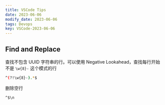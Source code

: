 ```yaml
---
title: VSCode Tips
date: 2023-06-06
modify_date: 2023-06-06
tags: Devops
key: VSCode-2023-06-06
---
```


## Find and Replace

查找不包含 UUID 字符串的行。可以使用 Negative Lookahead，查找每行开始不是 `\w{8}-` 这个模式的行

```sh
^(?!\w{8}-).*$
```

删除空行

```sh
^$\n
```